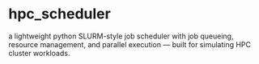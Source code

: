 # hpc_scheduler
a lightweight python SLURM-style job scheduler with job queueing, resource management, and parallel execution — built for simulating HPC cluster workloads.
